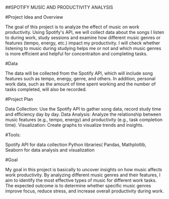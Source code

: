 ##SPOTIFY MUSIC AND PRODUCTIVITY ANALYSIS

#Project Idea and Overview

The goal of this project is to analyze the effect of music on work productivity. Using Spotify's API, we will collect data about the songs I listen to during work, study sessions and examine how different music genres or features (tempo, energy, etc.) impact my productivity. I will check whether listening to music during studying helps me or not and which music genres is more efficient and helpful for concentraiton and completing tasks.

#Data

The data will be collected from the Spotify API, which will include song features such as tempo, energy, genre, and others. In addition, personal work data, such as the amount of time spent working and the number of tasks completed, will also be recorded.

#Project Plan

Data Collection: Use the Spotify API to gather song data, record study time and efficiency day by day.
Data Analysis: Analyze the relationship between music features (e.g., tempo, energy) and productivity (e.g., task completion time).
Visualization: Create graphs to visualize trends and insights.

#Tools:

Spotify API for data collection
Python libraries( Pandas, Mathplotlib, Seaborn for data analysis and visualization

#Goal

My goal in this project is basically to uncover insights on how music affects work productivity. By analyzing different music genres and their features, I aim to identify the most effective types of music for different work tasks. The expected outcome is to determine whether specific music genres improve focus, reduce stress, and increase overall productivity during work.
